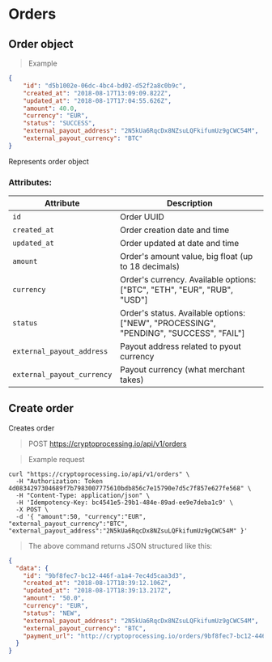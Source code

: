 # Orders

## Order object

> Example

```json
{
    "id": "d5b1002e-06dc-4bc4-bd02-d52f2a8c0b9c",
    "created_at": "2018-08-17T13:09:09.822Z",
    "updated_at": "2018-08-17T17:04:55.626Z",
    "amount": 40.0,
    "currency": "EUR",
    "status": "SUCCESS",
    "external_payout_address": "2N5kUa6RqcDx8NZsuLQFkifumUz9gCWC54M",
    "external_payout_currency": "BTC"
}
```

Represents order object
 
### Attributes:

Attribute | Description
--------- | -----------
`id` | Order UUID
`created_at` | Order creation date and time
`updated_at` | Order updated at date and time
`amount` | Order's amount value, big float (up to 18 decimals)
`currency` | Order's currency. Available options: ["BTC", "ETH", "EUR", "RUB", "USD"]
`status` | Order's status. Available options: ["NEW", "PROCESSING", "PENDING", "SUCCESS", "FAIL"]
`external_payout_address` | Payout address related to pyout currency
`external_payout_currency` | Payout currency (what merchant takes)


## Create order

Creates order

> POST https://cryptoprocessing.io/api/v1/orders

> Example request

```shell
curl "https://cryptoprocessing.io/api/v1/orders" \
  -H "Authorization: Token 4d0834297304689f7b7983007775610bdb856c7e15790e7d5c7f857e627fe568" \
  -H "Content-Type: application/json" \
  -H 'Idempotency-Key: bc4541e5-29b1-484e-89ad-ee9e7deba1c9' \
  -X POST \
  -d '{ "amount":50, "currency":"EUR", "external_payout_currency":"BTC", "external_payout_address":"2N5kUa6RqcDx8NZsuLQFkifumUz9gCWC54M" }'
```

> The above command returns JSON structured like this:

```json
{
  "data": {
    "id": "9bf8fec7-bc12-446f-a1a4-7ec4d5caa3d3",
    "created_at": "2018-08-17T18:39:12.106Z",
    "updated_at": "2018-08-17T18:39:13.217Z",
    "amount": "50.0",
    "currency": "EUR",
    "status": "NEW",
    "external_payout_address": "2N5kUa6RqcDx8NZsuLQFkifumUz9gCWC54M",
    "external_payout_currency": "BTC",
    "payment_url": "http://cryptoprocessing.io/orders/9bf8fec7-bc12-446f-a1a4-7ec4d5caa3d3/pay"
  }
}
```

